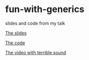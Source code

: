 # fun-with-generics
slides and code from my talk

[The slides](https://github.com/benjamin-hodgson/fun-with-generics/blob/master/Fun-with-Generics.pdf)

[The code](https://github.com/benjamin-hodgson/fun-with-generics/tree/master/funwithgenerics)

[The video with terrible sound](https://skillsmatter.com/skillscasts/6674-fun-with-generics)
